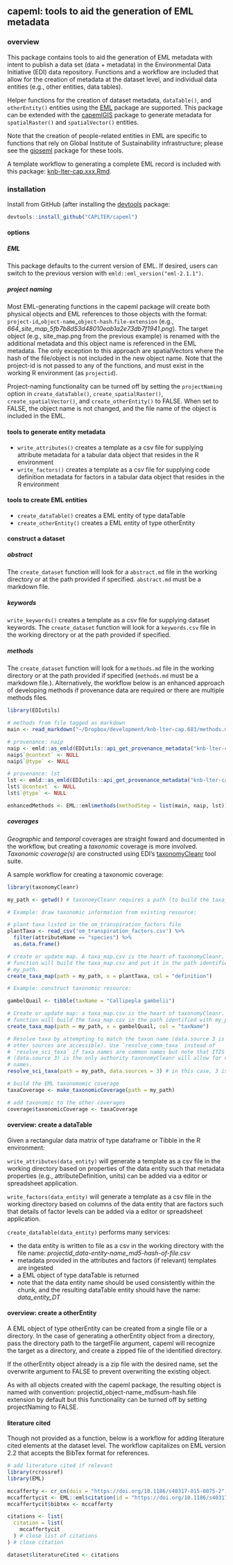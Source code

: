 
<!-- README.md is generated from README.Rmd. Please edit the latter. -->

## capeml: tools to aid the generation of EML metadata

### overview

This package contains tools to aid the generation of EML metadata with
intent to publish a data set (data + metadata) in the Environmental Data
Initiative (EDI) data repository. Functions and a workflow are included
that allow for the creation of metadata at the dataset level, and
individual data entities (e.g., other entities, data tables).

Helper functions for the creation of dataset metadata, `dataTable()`,
and `otherEntity()` entities using the
[EML](https://docs.ropensci.org/EML/) package are supported. This
package can be extended with the
[capemlGIS](https://github.com/CAPLTER/capemlGIS) package to generate
metadata for `spatialRaster()` and `spatialVector()` entities.

Note that the creation of people-related entities in EML are specific to
functions that rely on Global Institute of Sustainability
infrastructure; please see the
[gioseml](https://github.com/CAPLTER/gioseml) package for these tools.

A template workflow to generating a complete EML record is included with
this package:
[knb-lter-cap.xxx.Rmd](https://github.com/CAPLTER/capeml/blob/master/knb-lter-cap.xxx.Rmd).

### installation

Install from GitHub (after installing the
[devtools](https://cran.r-project.org/web/packages/devtools/index.html)
package:

``` r
devtools::install_github("CAPLTER/capeml")
```

#### options

##### EML

This package defaults to the current version of EML. If desired, users
can switch to the previous version with
`emld::eml_version("eml-2.1.1")`.

##### project naming

Most EML-generating functions in the capeml package will create both
physical objects and EML references to those objects with the format:
`project-id`\_`object-name`\_`object-hash`.`file-extension` (e.g.,
*664\_site\_map\_5fb7b8d53d48010eab1a2e73db7f1941.png*). The target
object (e.g., site\_map.png from the previous example) is renamed with
the additional metadata and this object name is referenced in the EML
metadata. The only exception to this approach are spatialVectors where
the hash of the file/object is not included in the new object name. Note
that the project-id is not passed to any of the functions, and must
exist in the working R environment (as `projectid`).

Project-naming functionality can be turned off by setting the
`projectNaming` option in `create_dataTable()`,
`create_spatialRaster()`, `create_spatialVector()`, and
`create_otherEntity()` to FALSE. When set to FALSE, the object name is
not changed, and the file name of the object is included in the EML.

#### tools to generate entity metadata

  - `write_attributes()` creates a template as a csv file for supplying
    attribute metadata for a tabular data object that resides in the R
    environment
  - `write_factors()` creates a template as a csv file for supplying
    code definition metadata for factors in a tabular data object that
    resides in the R environment

#### tools to create EML entities

  - `create_dataTable()` creates a EML entity of type dataTable
  - `create_otherEntity()` creates a EML entity of type otherEntity

#### construct a dataset

##### abstract

The `create_dataset` function will look for a `abstract.md` file in the
working directory or at the path provided if specified. `abstract.md`
must be a markdown file.

##### keywords

`write_keywords()` creates a template as a csv file for supplying
dataset keywords. The `create_dataset` function will look for a
`keywords.csv` file in the working directory or at the path provided if
specified.

##### methods

The `create_dataset` function will look for a `methods.md` file in the
working directory or at the path provided if specified (`methods.md`
must be a markdown file.). Alternatively, the workflow below is an
enhanced approach of developing methods if provenance data are required
or there are multiple methods files.

``` r
library(EDIutils)

# methods from file tagged as markdown
main <- read_markdown("~/Dropbox/development/knb-lter-cap.683/methods.md")

# provenance: naip
naip <- emld::as_emld(EDIutils::api_get_provenance_metadata("knb-lter-cap.623.1"))
naip$`@context` <- NULL
naip$`@type` <- NULL

# provenance: lst
lst <- emld::as_emld(EDIutils::api_get_provenance_metadata("knb-lter-cap.677.1"))
lst$`@context` <- NULL
lst$`@type` <- NULL

enhancedMethods <- EML::eml$methods(methodStep = list(main, naip, lst))
```

##### coverages

*Geographic* and *temporal* coverages are straight foward and documented
in the workflow, but creating a *taxonomic* coverage is more involved.
*Taxonomic coverage(s)* are constructed using EDI’s
[taxonomyCleanr](https://github.com/EDIorg/taxonomyCleanr) tool suite.

A sample workflow for creating a taxonomic coverage:

``` r
library(taxonomyCleanr)

my_path <- getwd() # taxonomyCleanr requires a path (to build the taxa_map)

# Example: draw taxonomic information from existing resource:

# plant taxa listed in the om_transpiration_factors file
plantTaxa <- read_csv('om_transpiration_factors.csv') %>% 
  filter(attributeName == "species") %>% 
  as.data.frame()

# create or update map. A taxa_map.csv is the heart of taxonomyCleanr. This
# function will build the taxa_map.csv and put it in the path identified with
# my_path.
create_taxa_map(path = my_path, x = plantTaxa, col = "definition") 

# Example: construct taxonomic resource:

gambelQuail <- tibble(taxName = "Callipepla gambelii")

# Create or update map: a taxa_map.csv is the heart of taxonomyCleanr. This
# function will build the taxa_map.csv in the path identified with my_path.
create_taxa_map(path = my_path, x = gambelQuail, col = "taxName") 

# Resolve taxa by attempting to match the taxon name (data.source 3 is ITIS but
# other sources are accessible). Use `resolve_comm_taxa` instead of
# `resolve_sci_taxa` if taxa names are common names but note that ITIS
# (data.source 3) is the only authority taxonomyCleanr will allow for common
# names.
resolve_sci_taxa(path = my_path, data.sources = 3) # in this case, 3 is ITIS

# build the EML taxonomomic coverage
taxaCoverage <- make_taxonomicCoverage(path = my_path)

# add taxonomic to the other coverages
coverage$taxonomicCoverage <- taxaCoverage
```

#### overview: create a dataTable

Given a rectangular data matrix of type dataframe or Tibble in the R
environment:

`write_attributes(data_entity)` will generate a template as a csv file
in the working directory based on properties of the data entity such
that metadata properties (e.g., attributeDefinition, units) can be added
via a editor or spreadsheet application.

`write_factors(data_entity)` will generate a template as a csv file in
the working directory based on columns of the data entity that are
factors such that details of factor levels can be added via a editor or
spreadsheet application.

`create_dataTable(data_entity)` performs many services:

  - the data entity is written to file as a csv in the working directory
    with the file name:
    *projectid\_data-entity-name\_md5-hash-of-file.csv*
  - metadata provided in the attributes and factors (if relevant)
    templates are ingested
  - a EML object of type dataTable is returned
  - note that the data entity name should be used consistently within
    the chunk, and the resulting dataTable entity should have the name:
    *data\_entity\_DT*

#### overview: create a otherEntity

A EML object of type otherEntity can be created from a single file or a
directory. In the case of generating a otherEntity object from a
directory, pass the directory path to the targetFile argument, capeml
will recognize the target as a directory, and create a zipped file of
the identified directory.

If the otherEntity object already is a zip file with the desired name,
set the overwrite argument to FALSE to prevent overwriting the existing
object.

As with all objects created with the capeml package, the resulting
object is named with convention:
projectid\_object-name\_md5sum-hash.file extension by default but this
functionality can be turned off by setting projectNaming to FALSE.

#### literature cited

Though not provided as a function, below is a workflow for adding
literature cited elements at the dataset level. The workflow capitalizes
on EML version 2.2 that accepts the BibTex format for references.

``` r
# add literature cited if relevant
library(rcrossref)
library(EML)

mccafferty <- cr_cn(dois = "https://doi.org/10.1186/s40317-015-0075-2", format = "bibtex")
mccaffertycit <- EML::eml$citation(id = "https://doi.org/10.1186/s40317-015-0075-2")
mccaffertycit$bibtex <- mccafferty 

citations <- list(
  citation = list(
    mccaffertycit
  ) # close list of citations
) # close citation

dataset$literatureCited <- citations 
```
